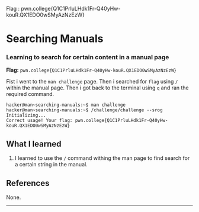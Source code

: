 Flag : pwn.college{Q1C1PrluLHdk1Fr-Q40yHw-kouR.QX1EDO0wSMyAzNzEzW}
# Searching Manuals

### Learning to search for certain content in a manual page

**Flag:** `pwn.college{Q1C1PrluLHdk1Fr-Q40yHw-kouR.QX1EDO0wSMyAzNzEzW}`

Fist i went to the `man challenge` page. Then i searched for `flag` using `/` within the manual page. Then i got back to the terminal using `q` 
and ran the required command.

```
hacker@man~searching-manuals:~$ man challenge
hacker@man~searching-manuals:~$ /challenge/challenge --srog
Initializing...
Correct usage! Your flag: pwn.college{Q1C1PrluLHdk1Fr-Q40yHw-kouR.QX1EDO0wSMyAzNzEzW}
```

## What I learned

1. I learned to use the `/` command withing the man page to find search for a certain string in the manual.

## References

None.

---
